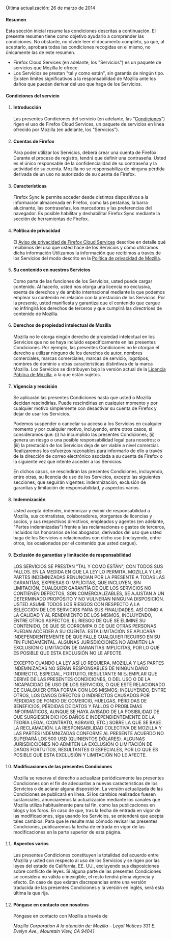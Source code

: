 Última actualización: 26 de marzo de 2014

#### Resumen

Esta sección inicial resume las condiciones descritas a continuación. El presente resumen tiene como objetivo ayudarlo a comprender las condiciones. No obstante, no olvide leer el documento completo, ya que, al aceptarlo, aprobará todas las condiciones recogidas en el mismo, no únicamente las de este resumen.

- Firefox Cloud Services (en adelante, los "Servicios") es un paquete de servicios que Mozilla le ofrece. 
- Los Servicios se prestan "tal y como están", sin garantía de ningún tipo. Existen límites significativos a la responsabilidad de Mozilla ante los daños que puedan derivar del uso que haga de los Servicios.

#### Condiciones del servicio

1. #### Introducción

    Las presentes Condiciones del servicio (en adelante, las "<u>Condiciones</u>") rigen el uso de Firefox Cloud Services, un paquete de servicios en línea ofrecido por Mozilla (en adelante, los "Servicios").

2. #### Cuentas de Firefox

    Para poder utilizar los Servicios, deberá crear una cuenta de Firefox.  Durante el proceso de registro, tendrá que definir una contraseña. Usted es el único responsable de la confidencialidad de su contraseña y la actividad de su cuenta. Mozilla no se responsabiliza de ninguna pérdida derivada de un uso no autorizado de su cuenta de Firefox.

3. #### Características

    Firefox Sync le permite acceder desde distintos dispositivos a la información almacenada en Firefox, como las pestañas, la barra alucinante, las contraseñas, los marcadores y las preferencias del navegador. Es posible habilitar y deshabilitar Firefox Sync mediante la sección de herramientas de Firefox.

4. #### Política de privacidad

    El <a href="https://accounts-latest.dev.lcip.org/legal/privacy">Aviso de privacidad de Firefox Cloud Services</a> describe en detalle qué recibimos del uso que usted hace de los Servicios y cómo utilizamos dicha información Utilizamos la información que recibimos a través de los Servicios del modo descrito en la <a href="http://www.mozilla.org/privacy/" target="_blank">Política de privacidad de Mozilla</a>.

5. #### Su contenido en nuestros Servicios

    Como parte de las funciones de los Servicios, usted puede cargar contenido. Al hacerlo, usted nos otorga una licencia no exclusiva, exenta de derechos y de ámbito internacional mediante la que podemos emplear su contenido en relación con la prestación de los Servicios. Por la presente, usted manifiesta y garantiza que el contenido que cargue no infringirá los derechos de terceros y que cumplirá las directrices de contenido de Mozilla.

6. #### Derechos de propiedad intelectual de Mozilla

    Mozilla no le otorga ningún derecho de propiedad intelectual en los Servicios que no se haya incluido específicamente en las presentes Condiciones. Por ejemplo, las presentes Condiciones no le otorgan el derecho a utilizar ninguno de los derechos de autor, nombres comerciales, marcas comerciales, marcas de servicio, logotipos, nombres de dominio u otras características distintivas de la marca Mozilla. Los Servicios se distribuyen bajo la versión actual de la <a href="http://www.mozilla.org/MPL/" target="_blank">Licencia Pública de Mozilla</a>, a la que están sujetos.

7. #### Vigencia y rescisión

    Se aplicarán las presentes Condiciones hasta que usted o Mozilla decidan rescindirlas. Puede rescindirlas en cualquier momento y por cualquier motivo simplemente con desactivar su cuenta de Firefox y dejar de usar los Servicios.

    Podemos suspender o cancelar su acceso a los Servicios en cualquier momento y por cualquier motivo, incluyendo, entre otros casos, si consideramos que: (i) ha incumplido las presentes Condiciones; (ii) genera un riesgo o una posible responsabilidad legal para nosotros; o (iii) la prestación de los Servicios deja de ser viable a nivel comercial. Realizaremos los esfuerzos razonables para informarlo de ello a través de la dirección de correo electrónico asociada a su cuenta de Firefox o la siguiente vez que intente acceder a los Servicios.

    En dichos casos, se rescindirán las presentes Condiciones, incluyendo, entre otras, su licencia de uso de los Servicios, excepto las siguientes secciones, que seguirán vigentes: indemnización, exclusión de garantías y limitación de responsabilidad, y aspectos varios.

8. #### Indemnización

    Usted acepta defender, indemnizar y eximir de responsabilidad a Mozilla, sus contratistas, colaboradores, otorgantes de licencias y socios, y sus respectivos directivos, empleados y agentes (en adelante, "Partes indemnizadas") frente a las reclamaciones o gastos de terceros, incluidos los honorarios de los abogados, derivados del uso que usted haga de los Servicios o relacionados con dicho uso (incluyendo, entre otros, los ocasionados por el contenido que usted cargue).

9. #### Exclusión de garantías y limitación de responsabilidad

    LOS SERVICIOS SE PRESTAN "TAL Y COMO ESTÁN", CON TODOS SUS FALLOS. EN LA MEDIDA EN QUE LA LEY LO PERMITA, MOZILLA Y LAS PARTES INDEMNIZADAS RENUNCIAN POR LA PRESENTE A TODAS LAS GARANTÍAS, EXPRESAS O IMPLÍCITAS, QUE INCLUYEN, SIN LIMITACIÓN, CUALQUIER GARANTÍA DE QUE LOS SERVICIOS NO CONTIENEN DEFECTOS, SON COMERCIALIZABLES, SE AJUSTAN A UN DETERMINADO PROPÓSITO Y NO VULNERAN NINGUNA DISPOSICIÓN. USTED ASUME TODOS LOS RIESGOS CON RESPECTO A LA SELECCIÓN DE LOS SERVICIOS PARA SUS FINALIDADES, ASÍ COMO A LA CALIDAD Y AL RENDIMIENTO DE LOS MISMOS, INCLUYENDO, ENTRE OTROS ASPECTOS, EL RIESGO DE QUE SE ELIMINE SU CONTENIDO, DE QUE SE CORROMPA O DE QUE OTRAS PERSONAS PUEDAN ACCEDER A SU CUENTA. ESTA LIMITACIÓN SE APLICARÁ INDEPENDIENTEMENTE DE QUE FALLE CUALQUIER RECURSO EN SU FIN FUNDAMENTAL. ALGUNAS JURISDICCIONES NO ADMITEN LA EXCLUSIÓN O LIMITACIÓN DE GARANTÍAS IMPLÍCITAS, POR LO QUE ES POSIBLE QUE ESTA EXCLUSIÓN NO LE AFECTE.

    EXCEPTO CUANDO LA LEY ASÍ LO REQUIERA, MOZILLA Y LAS PARTES INDEMNIZADAS NO SERÁN RESPONSABLES DE NINGÚN DAÑO INDIRECTO, ESPECIAL, FORTUITO, RESULTANTE NI EJEMPLAR QUE DERIVE DE LAS PRESENTES CONDICIONES, O DEL USO O DE LA INCAPACIDAD DE USO DE LOS SERVICIOS, O QUE ESTÉ RELACIONADO DE CUALQUIER OTRA FORMA CON LOS MISMOS; INCLUYENDO, ENTRE OTROS, LOS DAÑOS DIRECTOS O INDIRECTOS CAUSADOS POR PÉRDIDAS DE FONDO DE COMERCIO, HUELGAS, PÉRDIDAS DE BENEFICIOS, PÉRDIDAS DE DATOS Y FALLOS O PROBLEMAS INFORMÁTICOS, AUNQUE SE HAYA AVISADO DE LA POSIBILIDAD DE QUE SURGIESEN DICHOS DAÑOS E INDEPENDIENTEMENTE DE LA TEORÍA LEGAL (CONTRATO, AGRAVIO, ETC.) SOBRE LA QUE SE BASE LA RECLAMACIÓN. LA RESPONSABILIDAD COLECTIVA DE MOZILLA Y LAS PARTES INDEMNIZADAS CONFORME AL PRESENTE ACUERDO NO SUPERARÁ LOS 500 USD (QUINIENTOS DÓLARES). ALGUNAS JURISDICCIONES NO ADMITEN LA EXCLUSIÓN O LIMITACIÓN DE DAÑOS FORTUITOS, RESULTANTES O ESPECIALES, POR LO QUE ES POSIBLE QUE ESTA EXCLUSIÓN Y LIMITACIÓN NO LE AFECTE.

10. #### Modificaciones de las presentes Condiciones

    Mozilla se reserva el derecho a actualizar periódicamente las presentes Condiciones con el fin de adecuarlas a nuevas características de los Servicios o de aclarar alguna disposición. La versión actualizada de las Condiciones se publicará en línea. Si los cambios realizados fuesen sustanciales, anunciaremos la actualización mediante los canales que Mozilla utiliza habitualmente para tal fin, como las publicaciones en blogs y los foros. En caso de que, tras la fecha de entrada en vigor de las modificaciones, siga usando los Servicios, se entenderá que acepta tales cambios. Para que le resulte más cómodo revisar las presentes Condiciones, publicaremos la fecha de entrada en vigor de las modificaciones en la parte superior de esta página.

11. #### Aspectos varios

    Las presentes Condiciones constituyen la totalidad del acuerdo entre Mozilla y usted con respecto al uso de los Servicios y se rigen por las leyes del estado de California, EE. UU., excluyendo sus disposiciones sobre conflicto de leyes. Si alguna parte de las presentes Condiciones se considera no válida o inexigible, el resto tendrá plena vigencia y efecto. En caso de que existan discrepancias entre una versión traducida de las presentes Condiciones y la versión en inglés, será esta última la que rija.

12. #### Póngase en contacto con nosotros

    Póngase en contacto con Mozilla a través de

    <address>
      Mozilla Corporation 
      A la atención de: Mozilla – Legal Notices 
      331 E. Evelyn Ave., 
      Mountain View, CA 94041 
    </address>
